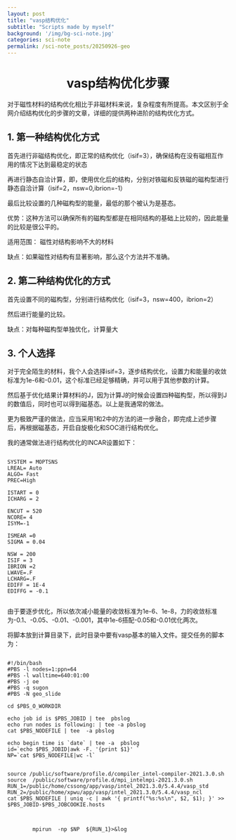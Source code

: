 ```yaml
---
layout: post
title: "vasp结构优化"
subtitle: "Scripts made by myself"
background: '/img/bg-sci-note.jpg'
categories: sci-note
permalink: /sci-note_posts/20250926-geo
---
```


# <center>vasp结构优化步骤</center>

对于磁性材料的结构优化相比于非磁材料来说，复杂程度有所提高。本文区别于全网介绍结构优化的步骤的文章，详细的提供两种进阶的结构优化方式。


## 1. 第一种结构优化方式

首先进行非磁结构优化，即正常的结构优化（isif=3），确保结构在没有磁相互作用的情况下达到最稳定的状态

再进行静态自洽计算，即，使用优化后的结构，分别对铁磁和反铁磁的磁构型进行静态自洽计算（isif=2，nsw=0,ibrion=-1）

最后比较设置的几种磁构型的能量，最低的那个被认为是基态。

优势：这种方法可以确保所有的磁构型都是在相同结构的基础上比较的，因此能量的比较是很公平的。

适用范围： 磁性对结构影响不大的材料

缺点：如果磁性对结构有显著影响，那么这个方法并不准确。

## 2. 第二种结构优化的方式

首先设置不同的磁构型，分别进行结构优化（isif=3，nsw=400，ibrion=2）

然后进行能量的比较。

缺点：对每种磁构型单独优化，计算量大

## 3. 个人选择

对于完全陌生的材料，我个人会选择isif=3，逐步结构优化，设置力和能量的收敛标准为1e-6和-0.01，这个标准已经足够精确，并可以用于其他参数的计算。

然后基于优化结果计算材料的J，因为计算J的时候会设置四种磁构型，所以得到J的数值后，同时也可以得到磁基态。以上是我通常的做法。

更为极致严谨的做法，应当采用1和2中的方法的进一步融合，即完成上述步骤后，再根据磁基态，开启自旋极化和SOC进行结构优化。

我的通常做法进行结构优化的INCAR设置如下：

```shell

SYSTEM = MOPTSNS
LREAL= Auto
ALGO= Fast 
PREC=High

ISTART = 0
ICHARG = 2

ENCUT = 520
NCORE= 4
ISYM=-1

ISMEAR =0
SIGMA = 0.04

NSW = 200
ISIF = 3
IBRION =2
LWAVE=.F
LCHARG=.F
EDIFF = 1E-4
EDIFFG = -0.1


```

由于要逐步优化，所以依次减小能量的收敛标准为1e-6、1e-8，力的收敛标准为-0.1、-0.05、-0.01、-0.001，其中1e-6搭配-0.05和-0.01优化两次。

将脚本放到计算目录下，此时目录中要有vasp基本的输入文件。提交任务的脚本为：

```shell

#!/bin/bash 
#PBS -l nodes=1:ppn=64
#PBS -l walltime=640:01:00 
#PBS -j oe
#PBS -q sugon
#PBS -N geo_slide

cd $PBS_O_WORKDIR

echo job id is $PBS_JOBID | tee  pbslog
echo run nodes is following: | tee -a pbslog
cat $PBS_NODEFILE | tee  -a pbslog

echo begin time is `date` | tee -a  pbslog
id=`echo $PBS_JOBID|awk -F. '{print $1}' `
NP=`cat $PBS_NODEFILE|wc -l`


source /public/software/profile.d/compiler_intel-compiler-2021.3.0.sh 
source  /public/software/profile.d/mpi_intelmpi-2021.3.0.sh 
RUN_1=/public/home/cssong/app/vasp/intel_2021.3.0/5.4.4/vasp_std
RUN_2=/public/home/xpwu/app/vasp/intel_2021.3.0/5.4.4/vasp_ncl
cat $PBS_NODEFILE | uniq -c | awk '{ printf("%s:%s\n", $2, $1); }' >> $PBS_JOBID-$PBS_JOBCOOKIE.hosts



		mpirun  -np $NP  ${RUN_1}>&log



```

